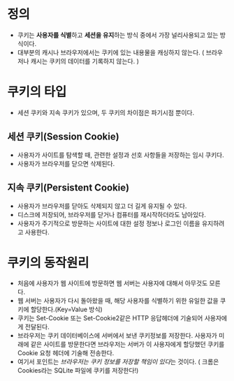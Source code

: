 # 정의
- 쿠키는 **사용자를 식별**하고 **세션을 유지**하는 방식 중에서 가장 널리사용되고 있는 방식이다.
- 대부분의 캐시나 브라우저에서는 쿠키에 있는 내용물을 캐싱하지 않는다. ( 브라우저나 캐시는 쿠키의 데이터를 기록하지 않는다. )

# 쿠키의 타입
- 세션 쿠키와 지속 쿠키가 있으며, 두 쿠키의 차이점은 파기시점 뿐이다.
## 세션 쿠키(Session Cookie)
- 사용자가 사이트를 탐색할 때, 관련한 설정과 선호 사항들을 저장하는 임시 쿠키다.
- 사용자가 브라우저를 닫으면 삭제된다.

## 지속 쿠키(Persistent Cookie)
- 사용자가 브라우저를 닫아도 삭제되지 않고 더 길게 유지될 수 있다.
- 디스크에 저장되어, 브라우저를 닫거나 컴퓨터를 재시작하더라도 남아있다.
- 사용자가 주기적으로 방문하는 사이트에 대한 설정 정보나 로그인 이름을 유지하려고 사용한다.

# 쿠키의 동작원리
- 처음에 사용자가 웹 사이트에 방문하면 웹 서버는 사용자에 대해서 아무것도 모른다.
- 웹 서버는 사용자가 다시 돌아왔을 때, 해당 사용자를 식별하기 위한 유일한 값을 쿠키에 할당한다.(Key=Value 방식)
- 쿠키는 Set-Cookie 또는 Set-Cookie2같은 HTTP 응답헤더에 기술되어 사용자에게 전달된다.
- 브라우저는 쿠키 데이터베이스에 서버에서 보낸 쿠키정보를 저장한다. 사용자가 미래에 같은 사이트를 방문한다면 브라우저는 서버가 이 사용자에게 할당했던 쿠키를 Cookie 요청 헤더에 기술해 전송한다.
- 여기서 포인트는 *브라우저는 쿠키 정보를 저장할 책임이 있다*는 것이다. ( 크롬은 Cookies라는 SQLite 파일에 쿠키를 저장한다!)
